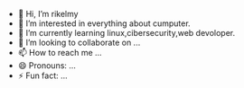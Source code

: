 - 👋 Hi, I’m rikelmy
- 👀 I’m interested in everything about cumputer.
- 🌱 I’m currently learning linux,cibersecurity,web devoloper.
- 💞️ I’m looking to collaborate on ...
- 📫 How to reach me ...
- 😄 Pronouns: ...
- ⚡ Fun fact: ...

<!---
kelmynho06/kelmynho06 is a ✨ special ✨ repository because its `README.md` (this file) appears on your GitHub profile.
You can click the Preview link to take a look at your changes.
--->
